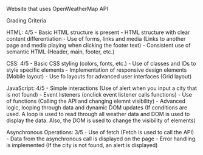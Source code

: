 Website that uses OpenWeatherMap API

Grading Criteria

HTML: 4/5
    - Basic HTML structure is present
    - HTML structure with clear content differentiation
    - Use of forms, links and media (Links to another page and media playing when clicking the footer text)
    - Consistent use of semantic HTML (Header, main, footer, etc.)

CSS: 4/5
    - Basic CSS styling (colors, fonts, etc.)
    - Use of classes and IDs to style specific elements
    - Implementation of responsive design elements (Mobile layout)
    - Use fo layouts for advanced user interfaces (Grid layout)

JavaScript: 4/5
    - Simple interactions (Use of alert when you input a city that is not found)
    - Event listeners (onclick event listener calls functions)
    - Use of functions (Calling the API and changing elemnt visibility)
    - Advanced logic, looping through data and dynamic DOM updates (If conditions are used. A loop is used to read through all weather data and DOM is used to display the data. Also, the DOM is used to change the visibility of elements)

Asynchronous Operations: 3/5
    - Use of fetch (Fetch is used to call the API)
    - Data from the asynchronous call is displayed on the page
    - Error handling is implemented (If the city is not found, an alert is displayed)